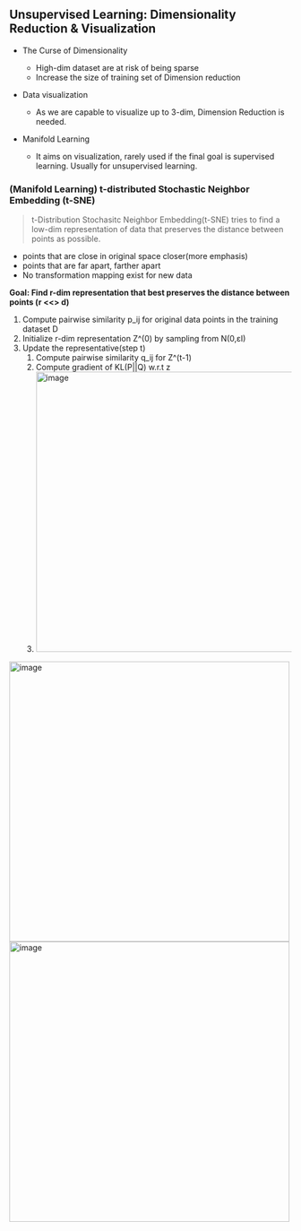 ## Unsupervised Learning: Dimensionality Reduction & Visualization

- The Curse of Dimensionality
    - High-dim dataset are at risk of being sparse  
    - Increase the size of training set of Dimension reduction  

- Data visualization  
    - As we are capable to visualize up to 3-dim, Dimension Reduction is needed.  

- Manifold Learning
    - It aims on visualization, rarely used if the final goal is supervised learning. Usually for unsupervised learning.

### (Manifold Learning) t-distributed Stochastic Neighbor Embedding (t-SNE)

> t-Distribution Stochasitc Neighbor Embedding(t-SNE) tries to find a low-dim representation of data that preserves the distance between points as possible.  

- points that are close in original space closer(more emphasis)  
- points that are far apart, farther apart 
- No transformation mapping exist for new data

**Goal: Find r-dim representation that best preserves the distance between points (r <<> d)**  

1. Compute pairwise similarity p_ij for original data points in the training dataset D
2. Initialize r-dim representation Z^(0) by sampling from N(0,εI)
3. Update the representative(step t)
    1. Compute pairwise similarity q_ij for Z^(t-1)
    2. Compute gradient of KL(P||Q) w.r.t z
    3. <img width="500" alt="image" src="https://github.com/user-attachments/assets/397c2481-04a4-4ddd-b953-548fe3f41002">

<img width="500" alt="image" src="https://github.com/user-attachments/assets/c0092c0e-46f9-4066-be8f-bddacc73a1d5">  

<img width="500" alt="image" src="https://github.com/user-attachments/assets/f51f5120-b618-4ee4-b87f-a6f29943b4d9">